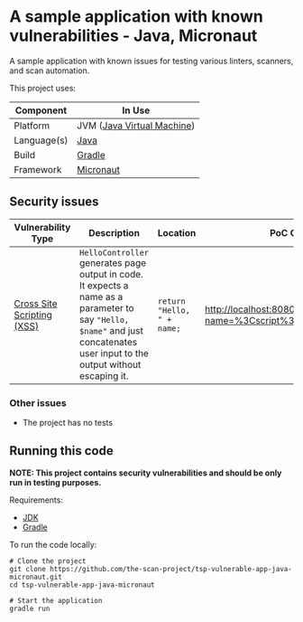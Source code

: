 # A sample application with known vulnerabilities - Java, Micronaut

A sample application with known issues for testing various linters, scanners,
and scan automation.

This project uses:

| Component   | In Use                                                  | 
|-------------|---------------------------------------------------------|
| Platform    | JVM ([Java Virtual Machine](https://openjdk.java.net/)) |
| Language(s) | [Java](https://www.java.com/)                           |
| Build       | [Gradle](https://gradle.org/)                           |
| Framework   | [Micronaut](https://micronaut.io/)                      |

## Security issues

| Vulnerability Type                                                           | Description                                                                                                                                                                   | Location                                         | PoC Command                                                          |
|------------------------------------------------------------------------------|-------------------------------------------------------------------------------------------------------------------------------------------------------------------------------|--------------------------------------------------|----------------------------------------------------------------------|
| [Cross Site Scripting (XSS)](https://cwe.mitre.org/data/definitions/79.html) | `HelloController` generates page output in code. It expects a name as a parameter to say `"Hello, $name"` and just concatenates user input to the output without escaping it. | `return "Hello, " + name;`                       | <http://localhost:8080/hello?name=%3Cscript%3Ealert(1)%3C/script%3E> | 

### Other issues

* The project has no tests

## Running this code

**NOTE: This project contains security vulnerabilities and should be only run in
testing purposes.**

Requirements:

* [JDK](https://openjdk.java.net/)
* [Gradle](https://gradle.org/)

To run the code locally:

```shell
# Clone the project
git clone https://github.com/the-scan-project/tsp-vulnerable-app-java-micronaut.git
cd tsp-vulnerable-app-java-micronaut

# Start the application
gradle run
```

